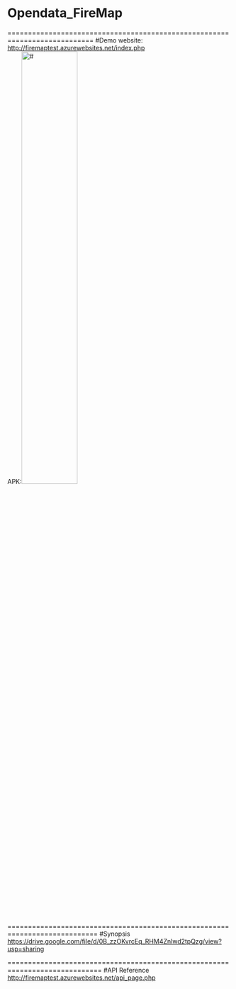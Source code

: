 # Opendata_FireMap

===========================================================================
#Demo
website: http://firemaptest.azurewebsites.net/index.php<br>
APK:<img src='https://lh6.googleusercontent.com/BpPizodl3Cm5wsUPWxjKSZhuK_2_NB_jM7CdKsCRcVKzKXssd2UMC1DeI4O-oLBreasQmpd8gV4=w1338-h528' alt='#' style='width:50%'>

============================================================================
#Synopsis
https://drive.google.com/file/d/0B_zzOKvrcEq_RHM4Znlwd2tpQzg/view?usp=sharing

=============================================================================
#API Reference
http://firemaptest.azurewebsites.net/api_page.php


